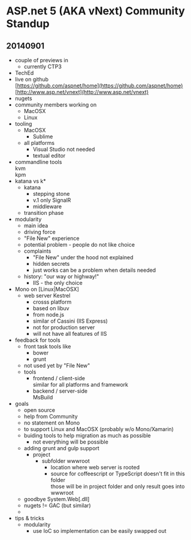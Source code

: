 # ASP.net 5 (AKA vNext) Community Standup

## 20140901

*	couple of previews in
	*	currently CTP3
*	TechEd
*	live on github		
	[https://github.com/aspnet/home](https://github.com/aspnet/home)		
	[http://www.asp.net/vnext](http://www.asp.net/vnext)		
*	nugets
*	community members working on 		
	*	MacOSX		
	*	Linux		
*	tooling		
	*	MacOSX			
		*	Sublime		
	*	all platforms	
		*	Visual Studio not needed
		*	textual editor	
*	commandline tools			
	kvm		
	kpm
*	katana vs k*
	*	katana 
		*	stepping stone		
		*	v.1 only SignalR		
		*	middleware		
	*	transition phase		
*	modularity		
	*	main idea		
	*	driving force		
	*	"File New" experience		
	*	potential problem - people do not like choice		
	*	complaints		
		*	"File New" under the hood not explained
		*	hidden secrets		
		*	just works can be a problem when details needed			
	*	history: "our way or highway!"		
		*	IIS - the only choice
*	Mono on [Linux|MacOSX]	
	*	web server Kestrel
		*	crosss platform 
		*	based on libuv
		*	from node.js
		*	similar of Cassini (IIS Express)
		*	not for production server		
		*	will not have all features of IIS		
*	feedback for tools			
	*	front task tools like			
		*	bower		
		*	grunt		
	*	not used yet by "File New"		
	*	tools
		*	frontend / client-side		
			similar for all platforms and framework
		*	backend / server-side				
			MsBuild		
*	goals				
	*	open source		
	*	help from Community  		
	*	no statement on Mono		
	*	to support Linux and MacOSX (probably w/o Mono/Xamarin)			
	*	buiding tools to help migration as much as possible		
		*	not everything will be possible		
	*	adding grunt and gulp support
		*	project		
			*	subfolder	wwwroot
				*	location where web server is rooted
				*	source for coffeescript or TypeScript doesn't fit in this folder		
					those will be in project folder and only result goes into wwwroot		
	*	goodbye System.Web[.dll]		
	*	nugets != GAC	(but similar)
	*	
*	tips & tricks		
	*	modularity 			
		*	use IoC so implementation can be easily swapped out






